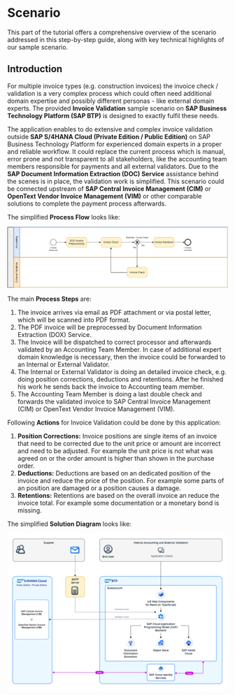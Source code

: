 # Scenario

This part of the tutorial offers a comprehensive overview of the scenario addressed in this step-by-step guide, along with key technical highlights of our sample scenario.

## Introduction

For multiple invoice types (e.g. construction invoices) the invoice check / validation is a very complex process which could often need additional domain expertise and possibly different personas - like external domain experts. The provided **Invoice Validation** sample scenario on **SAP Business Technology Platform (SAP BTP)** is designed to exactly fulfil these needs.

The application enables to do extensive and complex invoice validation outside **SAP S/4HANA Cloud (Private Edition / Public Edition)** on SAP Business Technology Platform for experienced domain experts in a proper and reliable workflow. It could replace the current process which is manual, error prone and not transparent to all stakeholders, like the accounting team members responsible for payments and all external validators. Due to the **SAP Document Information Extraction (DOC) Service** assistance behind the scenes is in place, the validation work is simplified. This scenario could be connected upstream of **SAP Central Invoice Management (CIM)** or **OpenText Vendor Invoice Management (VIM)** or other comparable solutions to complete the payment process afterwards.

The simplified **Process Flow** looks like:

[<img src="images\Process_Flow.png" width="1200"/>](images\Process_Flow.png?raw=true)

The main **Process Steps** are:

1. The invoice arrives via email as PDF attachment or via postal letter, which will be scanned into PDF format.
2. The PDF invoice will be preprocessed by Document Information Extraction (DOX) Service.
3. The Invoice will be dispatched to correct processor and afterwards validated by an Accounting Team Member. In case of additional expert domain knowledge is necessary, then the invoice could be forwarded to an Internal or External Validator.
4. The Internal or External Validator is doing an detailed invoice check, e.g. doing position corrections, deductions and retentions. After he finished his work he sends back the invoice to Accounting team member.
5. The Accounting Team Member is doing a last double check and forwards the validated invoice to SAP Central Invoice Management (CIM) or OpenText Vendor Invoice Management (VIM).

Following **Actions** for Invoice Validation could be done by this application:

1. **Position Corrections:** Invoice positions are single items of an invoice that need to be corrected due to the unit price or amount are incorrect and need to be adjusted. For example the unit price is not what was agreed on or the order amount is higher than shown in the purchase order.
2. **Deductions:** Deductions are based on an dedicated position of the invoice and reduce the price of the position. For example some parts of an position are damaged or a position causes a damage.
3. **Retentions:** Retentions are based on the overall invoice an reduce the invoice total. For example some documentation or a monetary bond is missing.

The simplified **Solution Diagram** looks like:

[<img src="images\Solution_Diagram.png" width="1200"/>](images\Solution_Diagram.png?raw=true)
